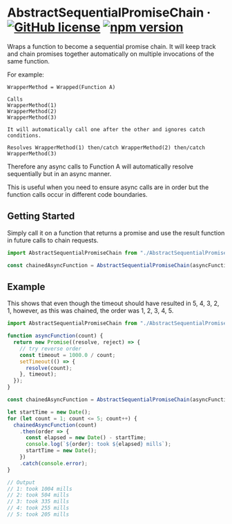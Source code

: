 # AbstractSequentialPromiseChain &middot; [![GitHub license](https://img.shields.io/badge/license-MIT-blue.svg)](https://github.com/ndphan/AbstractSequentialPromiseChain/blob/master/LICENSE) [![npm version](https://img.shields.io/npm/v/abstract-sequential-promise-chain.svg?style=flat)](https://www.npmjs.com/package/abstract-sequential-promise-chain)

Wraps a function to become a sequential promise chain. 
It will keep track and chain promises together automatically on multiple invocations of the same function.

For example:
```
WrapperMethod = Wrapped(Function A)

Calls
WrapperMethod(1)
WrapperMethod(2)
WrapperMethod(3)

It will automatically call one after the other and ignores catch conditions.

Resolves WrapperMethod(1) then/catch WrapperMethod(2) then/catch WrapperMethod(3)
```

Therefore any async calls to Function A will automatically resolve sequentially but in an async manner.

This is useful when you need to ensure async calls are in order but the function calls occur in different code boundaries.

## Getting Started

Simply call it on a function that returns a promise and use the result function in future calls to chain requests.

```javascript
import AbstractSequentialPromiseChain from "./AbstractSequentialPromiseChain";

const chainedAsyncFunction = AbstractSequentialPromiseChain(asyncFunction);
```

## Example
This shows that even though the timeout should have resulted in 5, 4, 3, 2, 1, however, as this was chained, the order was 1, 2, 3, 4, 5.

```javascript
import AbstractSequentialPromiseChain from "./AbstractSequentialPromiseChain";

function asyncFunction(count) {
  return new Promise((resolve, reject) => {
    // try reverse order
    const timeout = 1000.0 / count;
    setTimeout(() => {
      resolve(count);
    }, timeout);
  });
}

const chainedAsyncFunction = AbstractSequentialPromiseChain(asyncFunction);

let startTime = new Date();
for (let count = 1; count <= 5; count++) {
  chainedAsyncFunction(count)
    .then(order => {
      const elapsed = new Date() - startTime;
      console.log(`${order}: took ${elapsed} mills`);
      startTime = new Date();
    })
    .catch(console.error);
}

// Output
// 1: took 1004 mills
// 2: took 504 mills
// 3: took 335 mills
// 4: took 255 mills
// 5: took 205 mills
```
